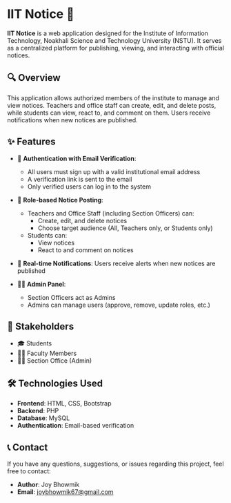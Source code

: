 # IIT Notice 📢

**IIT Notice** is a web application designed for the Institute of Information Technology, Noakhali Science and Technology University (NSTU). It serves as a centralized platform for publishing, viewing, and interacting with official notices.

## 🔍 Overview

This application allows authorized members of the institute to manage and view notices. Teachers and office staff can create, edit, and delete posts, while students can view, react to, and comment on them. Users receive notifications when new notices are published.

## ✨ Features

- 🔐 **Authentication with Email Verification**:
  - All users must sign up with a valid institutional email address
  - A verification link is sent to the email
  - Only verified users can log in to the system

- 📢 **Role-based Notice Posting**:
  - Teachers and Office Staff (including Section Officers) can:
    - Create, edit, and delete notices
    - Choose target audience (All, Teachers only, or Students only)
  - Students can:
    - View notices
    - React to and comment on notices

- 🔔 **Real-time Notifications**: Users receive alerts when new notices are published

- 👨‍💼 **Admin Panel**:
  - Section Officers act as Admins
  - Admins can manage users (approve, remove, update roles, etc.)

## 👥 Stakeholders

- 🎓 Students  
- 🧑‍🏫 Faculty Members  
- 🧑‍💼 Section Office (Admin)

## 🛠️ Technologies Used

- **Frontend**: HTML, CSS, Bootstrap  
- **Backend**: PHP  
- **Database**: MySQL  
- **Authentication**: Email-based verification
## 📞 Contact

If you have any questions, suggestions, or issues regarding this project, feel free to contact:

- **Author**: Joy Bhowmik  
- **Email**: [joybhowmik67@gmail.com](mailto:joybhowmik67@gmail.com)  

